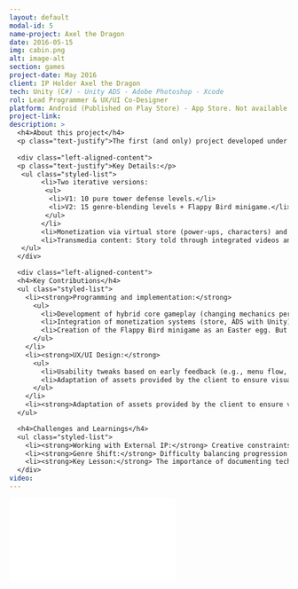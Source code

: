 ```yaml
---
layout: default
modal-id: 5
name-project: Axel the Dragon
date: 2016-05-15
img: cabin.png
alt: image-alt
section: games
project-date: May 2016
client: IP Holder Axel the Dragon
tech: Unity (C#) - Unity ADS - Adobe Photoshop - Xcode
rol: Lead Programmer & UX/UI Co-Designer
platform: Android (Published on Play Store) - App Store. Not available for now due to contract with the owner
project-link:
description: >
  <h4>About this project</h4>
  <p class="text-justify">The first (and only) project developed under the TrickShot label for an external IP (Axel the Dragon). The game combined tower defense (inspired by Plants vs. Zombies) and runner mechanics, adapting to the narrative of the dragon Axel.</p>
  
  <div class="left-aligned-content">
  <p class="text-justify">Key Details:</p>
   <ul class="styled-list">
        <li>Two iterative versions:
         <ul>
          <li>V1: 10 pure tower defense levels.</li>
          <li>V2: 15 genre-blending levels + Flappy Bird minigame.</li>
         </ul>
        </li>
        <li>Monetization via virtual store (power-ups, characters) and interstitial advertising (optional videos).</li>
        <li>Transmedia content: Story told through integrated videos and digital comics.</li>
   </ul>
  </div>

  <div class="left-aligned-content">
  <h4>Key Contributions</h4>
  <ul class="styled-list">
    <li><strong>Programming and implementation:</strong>
      <ul>
        <li>Development of hybrid core gameplay (changing mechanics per level).</li>
        <li>Integration of monetization systems (store, ADS with Unity).</li>
        <li>Creation of the Flappy Bird minigame as an Easter egg. But with the main character, Axel the dragon, included.</li>
      </ul>
    </li>
    <li><strong>UX/UI Design:</strong>
      <ul>
        <li>Usability tweaks based on early feedback (e.g., menu flow, clarity of power-ups).</li>
        <li>Adaptation of assets provided by the client to ensure visual consistency.</li>
      </ul>
    </li>
    <li><strong>Adaptation of assets provided by the client to ensure visual consistency.</li>
  </ul>

  <h4>Challenges and Learnings</h4>
  <ul class="styled-list">
    <li><strong>Working with External IP:</strong> Creative constraints when adapting pre-established designs and narratives.</li>
    <li><strong>Genre Shift:</strong> Difficulty balancing progression between tower defense and runner levels.</li>
    <li><strong>Key Lesson:</strong> The importance of documenting technical decisions in third-party projects (for future updates).</li>
  </div>
video:
---
```


<div class="embed-responsive" style="background: url('img/portfolio/{{ post.img }}') center/cover;">
  <iframe 
    src="{{ page.video }}" 
    frameborder="0"
    allow="accelerometer; autoplay; clipboard-write; encrypted-media; gyroscope; picture-in-picture" 
    allowfullscreen
    class="w-full h-full">
  </iframe>
</div>